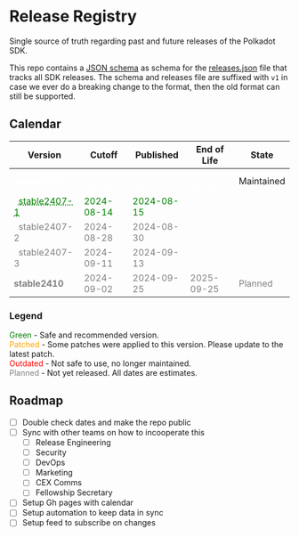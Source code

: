 # Release Registry

Single source of truth regarding past and future releases of the Polkadot SDK.

This repo contains a [JSON schema](./releases-v1.schema.json) as schema for the [releases.json](./releases-v1.json) file that tracks all SDK releases. The schema and releases file are suffixed with `v1` in case we ever do a breaking change to the format, then the old format can still be supported.

## Calendar

<!-- TEMPLATE BEGIN -->

| Version | Cutoff | Published | End of Life | State |
|---------|--------|-----------|-------------|-------|
| <span style='color:white'>**<a href='https://github.com/paritytech/polkadot-sdk/releases/tag/polkadot-stable2407' style='color: white; text-decoration: underline;text-decoration-style: dotted;'>stable2407</a>**</span> | <span style='color:white'>2024-04-29</span> | <span style='color:white'>2024-04-29</span> | <span style='color:white'>2025-04-29</span> | Maintained |
| <span style='color:green'>&nbsp;&nbsp;<a href='https://github.com/paritytech/polkadot-sdk/releases/tag/polkadot-stable2407-1' style='color: green; text-decoration: underline;text-decoration-style: dotted;'>stable2407-1</a></span> | <span style='color:green'>2024-08-14</span> | <span style='color:green'>2024-08-15</span> | <span style='color:green'></span> |  |
| <span style='color:gray'>&nbsp;&nbsp;stable2407-2</span> | <span style='color:gray'>2024-08-28</span> | <span style='color:gray'>2024-08-30</span> | <span style='color:gray'></span> |  |
| <span style='color:gray'>&nbsp;&nbsp;stable2407-3</span> | <span style='color:gray'>2024-09-11</span> | <span style='color:gray'>2024-09-13</span> | <span style='color:gray'></span> |  |
| <span style='color:gray'>**stable2410**</span> | <span style='color:gray'>2024-09-02</span> | <span style='color:gray'>2024-09-25</span> | <span style='color:gray'>2025-09-25</span> | <span style='color:gray'>Planned</span> |


<!-- TEMPLATE END -->

### Legend

<span style='color:green'>Green</span> - Safe and recommended version.  
<span style='color:orange'>Patched</span> - Some patches were applied to this version. Please update to the latest patch.  
<span style='color:red'>Outdated</span> - Not safe to use, no longer maintained.  
<span style='color:gray'>Planned</span> - Not yet released. All dates are estimates.

## Roadmap

- [ ] Double check dates and make the repo public
- [ ] Sync with other teams on how to incooperate this
  - [ ] Release Engineering
  - [ ] Security
  - [ ] DevOps
  - [ ] Marketing
  - [ ] CEX Comms
  - [ ] Fellowship Secretary
- [ ] Setup Gh pages with calendar
- [ ] Setup automation to keep data in sync
- [ ] Setup feed to subscribe on changes
